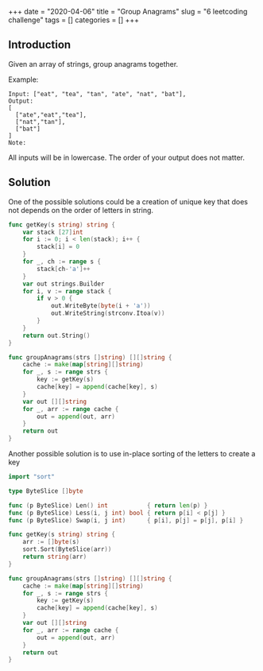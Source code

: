 +++
date = "2020-04-06"
title = "Group Anagrams"
slug = "6 leetcoding challenge"
tags = []
categories = []
+++

## Introduction

Given an array of strings, group anagrams together.

Example:
```
Input: ["eat", "tea", "tan", "ate", "nat", "bat"],
Output:
[
  ["ate","eat","tea"],
  ["nat","tan"],
  ["bat"]
]
Note:
```

All inputs will be in lowercase.
The order of your output does not matter.

## Solution

One of the possible solutions could be a creation of unique key that does not depends on the order of letters in string.

``` go
func getKey(s string) string {
	var stack [27]int
	for i := 0; i < len(stack); i++ {
		stack[i] = 0
	}
	for _, ch := range s {
		stack[ch-'a']++
	}
	var out strings.Builder
	for i, v := range stack {
		if v > 0 {
			out.WriteByte(byte(i + 'a'))
			out.WriteString(strconv.Itoa(v))
		}
	}
	return out.String()
}

func groupAnagrams(strs []string) [][]string {
	cache := make(map[string][]string)
	for _, s := range strs {
		key := getKey(s)
		cache[key] = append(cache[key], s)
	}
	var out [][]string
	for _, arr := range cache {
		out = append(out, arr)
	}
	return out
}
```

Another possible solution is to use in-place sorting of the letters to create a key

``` go
import "sort"

type ByteSlice []byte

func (p ByteSlice) Len() int           { return len(p) }
func (p ByteSlice) Less(i, j int) bool { return p[i] < p[j] }
func (p ByteSlice) Swap(i, j int)      { p[i], p[j] = p[j], p[i] }

func getKey(s string) string {
    arr := []byte(s)
    sort.Sort(ByteSlice(arr))
    return string(arr)
}

func groupAnagrams(strs []string) [][]string {
    cache := make(map[string][]string)
    for _, s := range strs {
        key := getKey(s)
        cache[key] = append(cache[key], s)
    }
    var out [][]string
    for _, arr := range cache {
        out = append(out, arr)
    }
    return out
}
```
